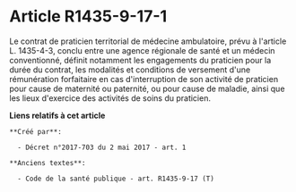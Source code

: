 # Article R1435-9-17-1

Le contrat de praticien territorial de médecine ambulatoire, prévu à l'article L. 1435-4-3, conclu entre une agence régionale
de santé et un médecin conventionné, définit notamment les engagements du praticien pour la durée du contrat, les modalités
et conditions de versement d'une rémunération forfaitaire en cas d'interruption de son activité de praticien pour cause de
maternité ou paternité, ou pour cause de maladie, ainsi que les lieux d'exercice des activités de soins du praticien.

**Liens relatifs à cet article**

	**Créé par**:

	  - Décret n°2017-703 du 2 mai 2017 - art. 1

	**Anciens textes**:

	  - Code de la santé publique - art. R1435-9-17 (T)
